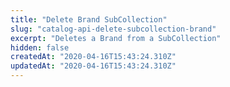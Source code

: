 ```yaml
---
title: "Delete Brand SubCollection"
slug: "catalog-api-delete-subcollection-brand"
excerpt: "Deletes a Brand from a SubCollection"
hidden: false
createdAt: "2020-04-16T15:43:24.310Z"
updatedAt: "2020-04-16T15:43:24.310Z"
---
```


